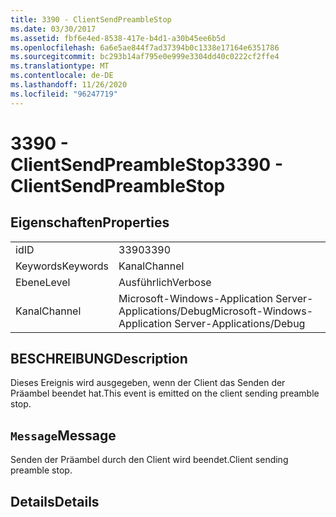 ```yaml
---
title: 3390 - ClientSendPreambleStop
ms.date: 03/30/2017
ms.assetid: fbf6e4ed-8538-417e-b4d1-a30b45ee6b5d
ms.openlocfilehash: 6a6e5ae844f7ad37394b0c1338e17164e6351786
ms.sourcegitcommit: bc293b14af795e0e999e3304dd40c0222cf2ffe4
ms.translationtype: MT
ms.contentlocale: de-DE
ms.lasthandoff: 11/26/2020
ms.locfileid: "96247719"
---
```

# <a name="3390---clientsendpreamblestop"></a><span data-ttu-id="dffeb-102">3390 - ClientSendPreambleStop</span><span class="sxs-lookup"><span data-stu-id="dffeb-102">3390 - ClientSendPreambleStop</span></span>

## <a name="properties"></a><span data-ttu-id="dffeb-103">Eigenschaften</span><span class="sxs-lookup"><span data-stu-id="dffeb-103">Properties</span></span>  
  
|||  
|-|-|  
|<span data-ttu-id="dffeb-104">id</span><span class="sxs-lookup"><span data-stu-id="dffeb-104">ID</span></span>|<span data-ttu-id="dffeb-105">3390</span><span class="sxs-lookup"><span data-stu-id="dffeb-105">3390</span></span>|  
|<span data-ttu-id="dffeb-106">Keywords</span><span class="sxs-lookup"><span data-stu-id="dffeb-106">Keywords</span></span>|<span data-ttu-id="dffeb-107">Kanal</span><span class="sxs-lookup"><span data-stu-id="dffeb-107">Channel</span></span>|  
|<span data-ttu-id="dffeb-108">Ebene</span><span class="sxs-lookup"><span data-stu-id="dffeb-108">Level</span></span>|<span data-ttu-id="dffeb-109">Ausführlich</span><span class="sxs-lookup"><span data-stu-id="dffeb-109">Verbose</span></span>|  
|<span data-ttu-id="dffeb-110">Kanal</span><span class="sxs-lookup"><span data-stu-id="dffeb-110">Channel</span></span>|<span data-ttu-id="dffeb-111">Microsoft-Windows-Application Server-Applications/Debug</span><span class="sxs-lookup"><span data-stu-id="dffeb-111">Microsoft-Windows-Application Server-Applications/Debug</span></span>|  
  
## <a name="description"></a><span data-ttu-id="dffeb-112">BESCHREIBUNG</span><span class="sxs-lookup"><span data-stu-id="dffeb-112">Description</span></span>  

 <span data-ttu-id="dffeb-113">Dieses Ereignis wird ausgegeben, wenn der Client das Senden der Präambel beendet hat.</span><span class="sxs-lookup"><span data-stu-id="dffeb-113">This event is emitted on the client sending preamble stop.</span></span>  
  
## <a name="message"></a><span data-ttu-id="dffeb-114">`Message`</span><span class="sxs-lookup"><span data-stu-id="dffeb-114">Message</span></span>  

 <span data-ttu-id="dffeb-115">Senden der Präambel durch den Client wird beendet.</span><span class="sxs-lookup"><span data-stu-id="dffeb-115">Client sending preamble stop.</span></span>  
  
## <a name="details"></a><span data-ttu-id="dffeb-116">Details</span><span class="sxs-lookup"><span data-stu-id="dffeb-116">Details</span></span>
